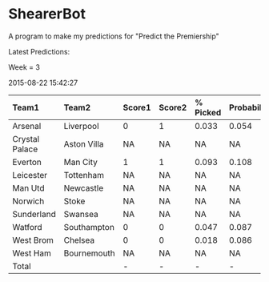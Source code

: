# ShearerBot
A program to make my predictions for "Predict the Premiership"

Latest Predictions:

Week = 3

2015-08-22 15:42:27
<sub>


|Team1          |Team2       |Score1 |Score2 |% Picked |Probability |Expected |SD    |n    |
|:--------------|:-----------|:------|:------|:--------|:-----------|:--------|:-----|:----|
|Arsenal        |Liverpool   |0      |1      |0.033    |0.054       |0.831    |1.822 |4622 |
|Crystal Palace |Aston Villa |NA     |NA     |NA       |NA          |NA       |NA    |NA   |
|Everton        |Man City    |1      |1      |0.093    |0.108       |0.944    |1.737 |4632 |
|Leicester      |Tottenham   |NA     |NA     |NA       |NA          |NA       |NA    |NA   |
|Man Utd        |Newcastle   |NA     |NA     |NA       |NA          |NA       |NA    |NA   |
|Norwich        |Stoke       |NA     |NA     |NA       |NA          |NA       |NA    |NA   |
|Sunderland     |Swansea     |NA     |NA     |NA       |NA          |NA       |NA    |NA   |
|Watford        |Southampton |0      |0      |0.047    |0.087       |0.63     |1.406 |4628 |
|West Brom      |Chelsea     |0      |0      |0.018    |0.086       |1.072    |2.116 |4630 |
|West Ham       |Bournemouth |NA     |NA     |NA       |NA          |NA       |NA    |NA   |
|Total          |            |-      |-      |-        |-           |NA       |NA    |NA   |

</sub>